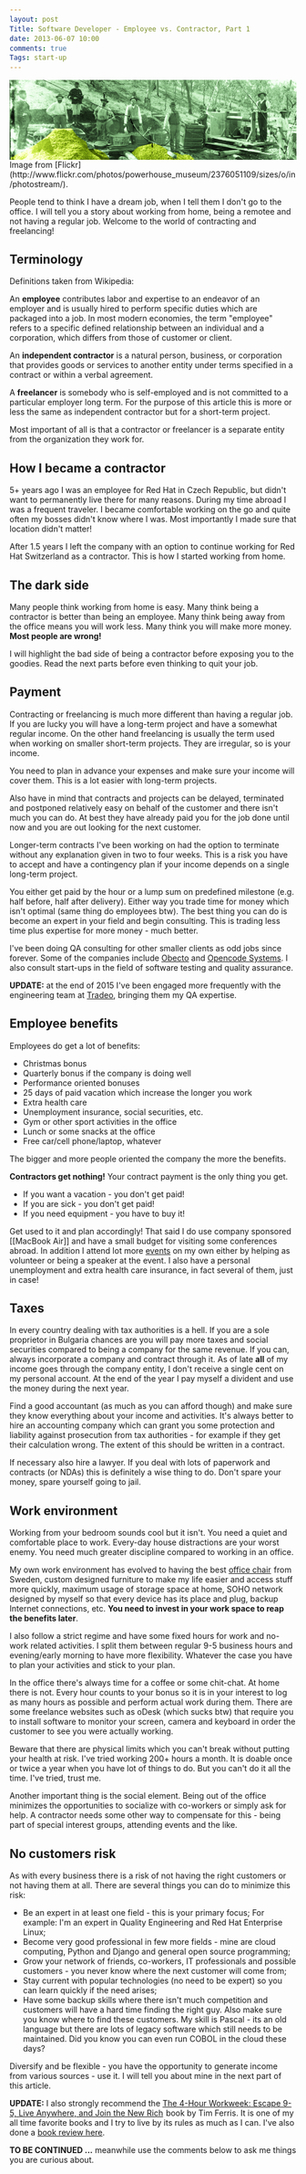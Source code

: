 ```yaml
---
layout: post
Title: Software Developer - Employee vs. Contractor, Part 1
date: 2013-06-07 10:00
comments: true
Tags: start-up
---
```


<img src="/images/goldrush.jpg" alt="Gold prospectors" style="clear:both;display:block;"/>
Image from [Flickr](http://www.flickr.com/photos/powerhouse_museum/2376051109/sizes/o/in/photostream/).

People tend to think I have a dream job, when I tell them I don't go to the office. 
I will tell you a story about working from home, being a remotee and not having a
regular job. Welcome to the world of contracting and freelancing!

Terminology
-----------

Definitions taken from Wikipedia:

An **employee** contributes labor and expertise to an endeavor of an employer and is usually hired 
to perform specific duties which are packaged into a job. In most modern economies, the term 
"employee" refers to a specific defined relationship between an individual and a corporation, 
which differs from those of customer or client.

An **independent contractor** is a natural person, business, or corporation that provides goods
or services to another entity under terms specified in a contract or within a verbal agreement.

A **freelancer** is somebody who is self-employed and is not committed to a particular employer long term.
For the purpose of this article this is more or less the same as independent contractor but for
a short-term project.

Most important of all is that a contractor or freelancer is a separate entity from the organization they work for.


How I became a contractor
-------------------------

5+ years ago I was an employee for Red Hat in Czech Republic, but didn't want to
permanently live there for many reasons. During my time abroad I was a frequent
traveler. I became comfortable working on the go and quite often my bosses didn't
know where I was. Most importantly I made sure that location didn't matter!

After 1.5 years I left the company with an option to continue working for
Red Hat Switzerland as a contractor. This is how I started working from home.

The dark side
-------------

Many people think working from home is easy. Many think being a contractor
is better than being an employee. Many think being away from the office means
you will work less. Many think you will make more money. **Most people are wrong!** 

I will highlight the bad side of
being a contractor before exposing you to the goodies. Read the next parts before
even thinking to quit your job.


Payment
-------

Contracting or freelancing is much more different than having a regular job.
If you are lucky you will have a long-term project and have a somewhat regular
income. On the other hand freelancing is usually the term used when working on
smaller short-term projects. They are irregular, so is your income. 

You need to plan in advance your expenses and make sure your income will cover them.
This is a lot easier with long-term projects. 

Also have in mind that contracts and projects can be delayed, terminated and postponed
relatively easy on behalf of the customer and there isn't much you can do. At best they have
already paid you for the job done until now and you are out looking for the next customer.

Longer-term contracts I've been working on had the option to terminate without any explanation
given in two to four weeks. This is a risk you have to accept and have a contingency plan
if your income depends on a single long-term project.

You either get paid by the hour or a lump sum on predefined milestone (e.g. half before, half after delivery).
Either way you trade time for money which isn't optimal (same thing do employees btw).
The best thing you can do is become an expert in your field and begin consulting.
This is trading less time plus expertise for more money - much better.

I've been doing QA consulting for other smaller clients as odd jobs since forever.
Some of the companies include [Obecto](http://obecto.com) and
[Opencode Systems](http://opencode.com). I also consult start-ups in the
field of software testing and quality assurance.

**UPDATE:** at the end of 2015 I've been engaged more frequently with the
engineering team at [Tradeo](http://tradeo.com), bringing them my QA expertise.

Employee benefits
------------------

Employees do get a lot of benefits:

* Christmas bonus
* Quarterly bonus if the company is doing well
* Performance oriented bonuses
* 25 days of paid vacation which increase the longer you work
* Extra health care
* Unemployment insurance, social securities, etc.
* Gym or other sport activities in the office
* Lunch or some snacks at the office
* Free car/cell phone/laptop, whatever

The bigger and more people oriented the company the more the benefits.

**Contractors get nothing!** Your contract payment is the only thing you get.

* If you want a vacation - you don't get paid!
* If you are sick - you don't get paid!
* If you need equipment - you have to buy it!

Get used to it and plan accordingly! That said I do use company sponsored
[[MacBook Air]] and have a small budget for visiting some conferences
abroad. In addition I attend lot more [events](/blog/category/events/)
on my own either by helping as volunteer or being a speaker at the event.
I also have a personal unemployment and extra health care insurance, in fact
several of them, just in case!


Taxes
-----

In every country dealing with tax authorities is a hell. If you are a sole proprietor in
Bulgaria chances are you will pay more taxes and social securities compared to being a
company for the same revenue. If you can, always incorporate a company and contract through it.
As of late **all** of my income goes through the company entity, I don't receive
a single cent on my personal account. At the end of the year I pay myself a divident
and use the money during the next year.

Find a good accountant (as much as you can afford though) and make sure they know everything
about your income and activities. It's always better to hire an accounting company which
can grant you some protection and liability against prosecution from tax authorities - for example
if they get their calculation wrong. The extent of this should be written in a contract. 

If necessary also hire a lawyer. If you deal with lots of paperwork and contracts (or NDAs)
this is definitely a wise thing to do. Don't spare your money, spare yourself going to jail.


Work environment
----------------

Working from your bedroom sounds cool but it isn't. You need a quiet and comfortable
place to work. Every-day house distractions are your worst enemy. You need much greater
discipline compared to working in an office. 

My own work environment has evolved to having the best 
<a target="_blank" href="http://www.amazon.com/s/?_encoding=UTF8&camp=1789&creative=390957&field-keywords=computer%20chairs&linkCode=ur2&sprefix=computer%20chairs%2Caps%2C318&tag=atodorovorg-20&url=search-alias%3Doffice-products">office chair</a><img src="https://www.assoc-amazon.com/e/ir?t=atodorovorg-20&l=ur2&o=1" width="1" height="1" border="0"  style="border:none !important; margin:0px !important;" />
from Sweden, custom designed furniture to make my life easier
and access stuff more quickly, maximum usage of storage space at home,
SOHO network designed by myself so that every device has its place and plug,
backup Internet connections, etc. **You need to invest in your work space to reap the benefits later**.

I also follow a strict regime and have some fixed hours for work and no-work related activities.
I split them between regular 9-5 business hours and evening/early morning to have more
flexibility. Whatever the case you have to plan your activities and stick to your plan.


In the office there's always time for a coffee or some chit-chat.
At home there is not. Every hour counts to your bonus so it is in your interest to log
as many hours as possible and perform actual work during them. There are some freelance websites
such as oDesk (which sucks btw) that require you to install software to monitor your screen,
camera and keyboard in order the customer to see you were actually working. 

Beware that there are physical limits which you can't break without putting your health
at risk. I've tried working 200+ hours a month. It is doable once or twice a year when you
have lot of things to do. But you can't do it all the time. I've tried, trust me.


Another important thing is the social element. Being out of the office minimizes the opportunities
to socialize with co-workers or simply ask for help. A contractor needs some other way to
compensate for this - being part of special interest groups, attending events and the like. 


No customers risk
------------------

As with every business there is a risk of not having the right customers or not having them
at all. There are several things you can do to minimize this risk:


* Be an expert in at least one field - this is your primary focus; For example: 
I'm an expert in Quality Engineering and Red Hat Enterprise Linux;
* Become very good professional in few more fields - mine are cloud computing,
Python and Django and general open source programming;
* Grow your network of friends, co-workers, IT professionals and possible customers -
you never know where the next customer will come from;
* Stay current with popular technologies (no need to be expert) so you can learn quickly if
the need arises;
* Have some backup skills where there isn't much competition and customers will have a hard time
finding the right guy. Also make sure you know where to find these customers. My skill is
Pascal - its an old language but there are lots of legacy software which still needs to be
maintained. Did you know you can even run COBOL in the cloud these days? 


Diversify and be flexible - you have the opportunity to generate income from
various sources - use it. I will tell you about mine in the next part of this article.

**UPDATE:**
I also strongly recommend the
<a rel="nofollow" href="http://www.amazon.com/gp/product/0307465357/ref=as_li_tl?ie=UTF8&camp=1789&creative=390957&creativeASIN=0307465357&linkCode=as2&tag=atodorovorg-20&linkId=KOFI4CUL5C4ZM5Y2">The 4-Hour Workweek: Escape 9-5, Live Anywhere, and Join the New Rich</a><img src="http://ir-na.amazon-adsystem.com/e/ir?t=atodorovorg-20&l=as2&o=1&a=0307465357" width="1" height="1" border="0" style="border:none !important; margin:0px !important;" />
book by Tim Ferris. It is one of my all time favorite books and I try
to live by its rules as much as I can. I've also done a
[book review here](/blog/2014/08/03/book-review-4-hour-workweek/).


**TO BE CONTINUED ...** meanwhile use the comments below to ask me things you are curious about.

